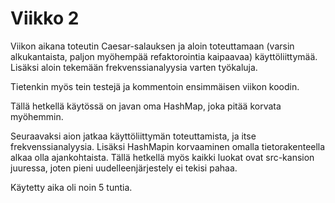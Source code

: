 # Viikko 2
Viikon aikana toteutin Caesar-salauksen ja aloin toteuttamaan (varsin alkukantaista, paljon myöhempää refaktorointia kaipaavaa) käyttöliittymää. Lisäksi aloin tekemään frekvenssianalyysia varten työkaluja.

Tietenkin myös tein testejä ja kommentoin ensimmäisen viikon koodin.

Tällä hetkellä käytössä on javan oma HashMap, joka pitää korvata myöhemmin.

Seuraavaksi aion jatkaa käyttöliittymän toteuttamista, ja itse frekvenssianalyysia. Lisäksi HashMapin korvaaminen omalla tietorakenteella alkaa olla ajankohtaista. Tällä hetkellä myös kaikki luokat ovat src-kansion juuressa, joten pieni uudelleenjärjestely ei tekisi pahaa.

Käytetty aika oli noin 5 tuntia.
